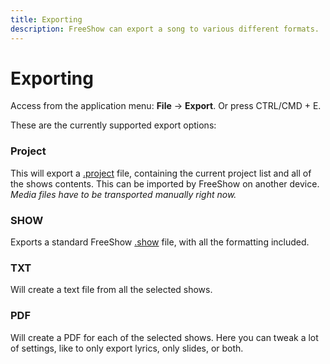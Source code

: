 ```yaml
---
title: Exporting
description: FreeShow can export a song to various different formats.
---
```


<script>
    import Key from '../../../lib/components/markdown/Key.svelte';
</script>

# Exporting

Access from the application menu: **File** -> **Export**. Or press <Key>CTRL/CMD + E</Key>.

These are the currently supported export options:

### Project

This will export a [.project](./format-project) file, containing the current project list and all of the shows contents. This can be imported by FreeShow on another device. _Media files have to be transported manually right now._

### SHOW

Exports a standard FreeShow [.show](./format-show) file, with all the formatting included.

### TXT

Will create a text file from all the selected shows.

### PDF

Will create a PDF for each of the selected shows. Here you can tweak a lot of settings, like to only export lyrics, only slides, or both.
